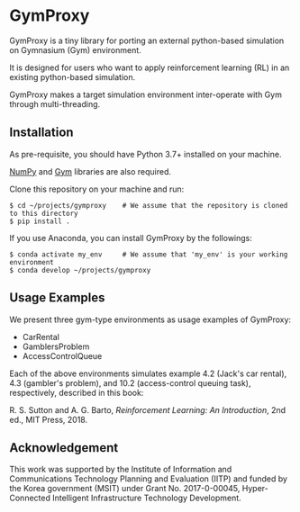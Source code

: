 # GymProxy

GymProxy is a tiny library for porting an external python-based simulation on Gymnasium (Gym) environment. 

It is designed for users who want to apply reinforcement learning (RL) in an existing python-based simulation. 

GymProxy makes a target simulation environment inter-operate with Gym through multi-threading.   

## Installation

As pre-requisite, you should have Python 3.7+ installed on your machine. 

[NumPy](https://numpy.org) and [Gym]([https://gymnasium.farama.org/) libraries are also required.    

Clone this repository on your machine and run:    

    $ cd ~/projects/gymproxy    # We assume that the repository is cloned to this directory
    $ pip install .

If you use Anaconda, you can install GymProxy by the followings:

    $ conda activate my_env     # We assume that 'my_env' is your working environment 
    $ conda develop ~/projects/gymproxy    

## Usage Examples

We present three gym-type environments as usage examples of GymProxy: 
- CarRental
- GamblersProblem
- AccessControlQueue

Each of the above environments simulates example 4.2 (Jack's car rental), 4.3 (gambler's problem), and 10.2 
(access-control queuing task), respectively, described in this book:   

R. S. Sutton and A. G. Barto, *Reinforcement Learning: An Introduction*, 2nd ed., MIT Press, 2018. 

## Acknowledgement

This work was supported by the Institute of Information and Communications Technology Planning and Evaluation (IITP)
and funded by the Korea government (MSIT) under Grant No. 2017-0-00045, Hyper-Connected Intelligent Infrastructure
Technology Development. 

